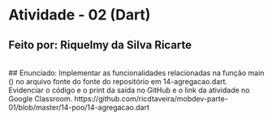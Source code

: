 # Atividade - 02 (Dart)
## Feito por: Riquelmy da Silva Ricarte
<br>
## Enunciado:
Implementar as funcionalidades relacionadas na função main () no arquivo fonte do fonte do repositório em 14-agregacao.dart.
Evidenciar o código e o print da saída no GitHub e o link da atividade no Google Classroom.
https://github.com/ricdtaveira/mobdev-parte-01/blob/master/14-poo/14-agregacao.dart
